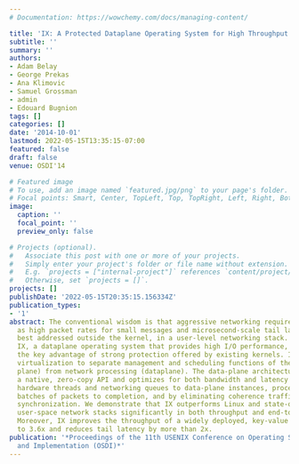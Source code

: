 ```yaml
---
# Documentation: https://wowchemy.com/docs/managing-content/

title: 'IX: A Protected Dataplane Operating System for High Throughput and Low Latency'
subtitle: ''
summary: ''
authors:
- Adam Belay
- George Prekas
- Ana Klimovic
- Samuel Grossman
- admin
- Edouard Bugnion
tags: []
categories: []
date: '2014-10-01'
lastmod: 2022-05-15T13:35:15-07:00
featured: false
draft: false
venue: OSDI'14

# Featured image
# To use, add an image named `featured.jpg/png` to your page's folder.
# Focal points: Smart, Center, TopLeft, Top, TopRight, Left, Right, BottomLeft, Bottom, BottomRight.
image:
  caption: ''
  focal_point: ''
  preview_only: false

# Projects (optional).
#   Associate this post with one or more of your projects.
#   Simply enter your project's folder or file name without extension.
#   E.g. `projects = ["internal-project"]` references `content/project/deep-learning/index.md`.
#   Otherwise, set `projects = []`.
projects: []
publishDate: '2022-05-15T20:35:15.156334Z'
publication_types:
- '1'
abstract: The conventional wisdom is that aggressive networking requirements, such
  as high packet rates for small messages and microsecond-scale tail latency, are
  best addressed outside the kernel, in a user-level networking stack. We present
  IX, a dataplane operating system that provides high I/O performance, while maintaining
  the key advantage of strong protection offered by existing kernels. IX uses hardware
  virtualization to separate management and scheduling functions of the kernel (control
  plane) from network processing (dataplane). The data-plane architecture builds upon
  a native, zero-copy API and optimizes for both bandwidth and latency by dedicating
  hardware threads and networking queues to data-plane instances, processing bounded
  batches of packets to completion, and by eliminating coherence traffic and multi-core
  synchronization. We demonstrate that IX outperforms Linux and state-of-the-art,
  user-space network stacks significantly in both throughput and end-to-end latency.
  Moreover, IX improves the throughput of a widely deployed, key-value store by up
  to 3.6x and reduces tail latency by more than 2x.
publication: '*Proceedings of the 11th USENIX Conference on Operating Systems Design
  and Implementation (OSDI)*'
---
```

